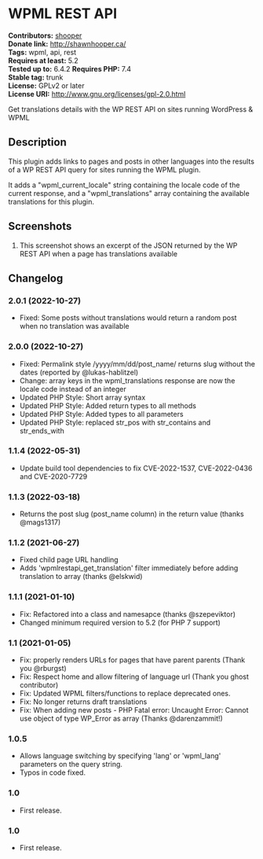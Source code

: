 # WPML REST API #
**Contributors:** [shooper](https://profiles.wordpress.org/shooper/)  
**Donate link:** http://shawnhooper.ca/  
**Tags:** wpml, api, rest  
**Requires at least:** 5.2  
**Tested up to:** 6.4.2
**Requires PHP:** 7.4  
**Stable tag:** trunk  
**License:** GPLv2 or later  
**License URI:** http://www.gnu.org/licenses/gpl-2.0.html  

Get translations details with the WP REST API on sites running WordPress & WPML

## Description ##

This plugin adds links to pages and posts in other languages into the results of a WP REST API query for sites running the WPML plugin.

It adds a "wpml_current_locale" string containing the locale code of the current response, and a "wpml_translations" array
containing the available translations for this plugin.

## Screenshots ##

1. This screenshot shows an excerpt of the JSON returned by the WP REST API when a page has translations available

## Changelog ##

### 2.0.1 (2022-10-27) ###
* Fixed: Some posts without translations would return a random post when no translation was available

### 2.0.0 (2022-10-27) ###
* Fixed: Permalink style /yyyy/mm/dd/post_name/ returns slug without the dates (reported by @lukas-hablitzel)
* Change: array keys in the wpml_translations response are now the locale code instead of an integer
* Updated PHP Style: Short array syntax
* Updated PHP Style: Added return types to all methods
* Updated PHP Style: Added types to all parameters
* Updated PHP Style: replaced str_pos with str_contains and str_ends_with

### 1.1.4 (2022-05-31) ###
* Update build tool dependencies to fix CVE-2022-1537, CVE-2022-0436 and CVE-2020-7729

### 1.1.3 (2022-03-18) ###
* Returns the post slug (post_name column) in the return value (thanks @mags1317)

### 1.1.2 (2021-06-27) ###
* Fixed child page URL handling
* Adds 'wpmlrestapi_get_translation' filter immediately before adding translation to array (thanks @elskwid)

### 1.1.1 (2021-01-10) ###
* Fix: Refactored into a class and namesapce (thanks @szepeviktor)
* Changed minimum required version to 5.2 (for PHP 7 support)

### 1.1 (2021-01-05) ###
* Fix: properly renders URLs for pages that have parent parents (Thank you @rburgst)
* Fix: Respect home and allow filtering of language url (Thank you ghost contributor)
* Fix: Updated WPML filters/functions to replace deprecated ones.
* Fix: No longer returns draft translations
* Fix: When adding new posts - PHP Fatal error:  Uncaught Error: Cannot use object of type WP_Error as array (Thanks @darenzammit!)

### 1.0.5 ###
* Allows language switching by specifying 'lang' or 'wpml_lang' parameters on the query string.
* Typos in code fixed.

### 1.0 ###
* First release.

### 1.0 ###
* First release.
